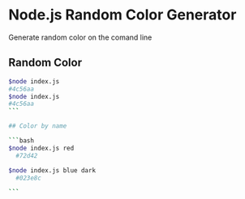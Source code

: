 # Node.js Random Color Generator

Generate random color on the comand line

## Random Color

````bash
$node index.js
#4c56aa
$node index.js
#4c56aa
```

## Color by name

```bash
$node index.js red
  #72d42

$node index.js blue dark
  #023e8c

```
````
